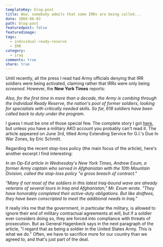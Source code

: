 ```yaml
---
templateKey: blog-post
title: Wow, somebody admits that some IRRs are being called...
date: 2004-06-03
path: blog-post
featuredpost: false
featuredimage:
tags:
  - individual-ready-reserve
  - IRR
category:
  - iraq
comments: true
share: true
---
```


Until recently, all the press I read had Army officials denying that IRR soldiers were being activated, claiming rather that IRRs were only being _screened_. However, the **New York Times** reports:

_Also, for the first time in more than a decade, the Army is combing through the Individual Ready Reserve, the nation's pool of former soldiers, looking for specialists with critically needed skills. So far, 618 soldiers have been called back to duty under the program._

I guess I must be one of those special few. The complete story I got [here](https://www.us.army.mil/portal/jhtml/earlyBird/Jun2004/e20040603291696.html), but unless you have a military AKO account you probably can't read it. The article appeared on June 3rd, titled Army Extending Service for G.I.'s Due In War Zones, by Eric Schmitt.

Regarding the recent stop-loss policy (the main focus of the article), here's another excerpt I find interesting:

_In an Op-Ed article in Wednesday's New York Times, Andrew Exum, a former Army captain who served in Afghanistan with the 10th Mountain Division, called the stop-loss policy "a gross breach of contract."_

_"Many if not most of the soldiers in this latest Iraq-bound wave are already veterans of several tours in Iraq and Afghanistan," Mr. Exum wrote. "They have honorably completed their active-duty obligations. But like draftees, they have been conscripted to meet the additional needs in Iraq."_

It really irks me that the government, in particular the military, is allowed to ignore their end of military contractual agreements at will, but if a soldier ever considers doing so, they are forced into compliance with threats of prosecution. But as General Hagenbeck says in the next paragraph of the article, "I regard that as being a soldier in the United States Army. This is what we do." Often, we have to sacrifice more for our country than we agreed to, and that's just part of the deal.
